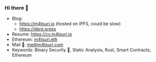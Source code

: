 ### Hi there 👋

- Blog: 
  - https://m4tsuri.io (hosted on IPFS, could be slow)
  - https://dere.press
- Resume: https://cv.m4tsuri.io
- Ethereum: [m4tsuri.eth](https://etherscan.io/address/0x8f28da6ff26e782cb0495e581fadbcec320a4769)
- Mail 📧: me@m4tsuri.com
- Keywords: Binary Security 🔐, Static Analysis, Rust, Smart Contracts, Ethereum

<!--
**M4tsuri/M4tsuri** is a ✨ _special_ ✨ repository because its `README.md` (this file) appears on your GitHub profile.

Here are some ideas to get you started:

- 🔭 I’m currently working on ...
- 🌱 I’m currently learning ...
- 👯 I’m looking to collaborate on ...
- 🤔 I’m looking for help with ...
- 💬 Ask me about ...
- 📫 How to reach me: ...
- 😄 Pronouns: ...
- ⚡ Fun fact: ...
-->
